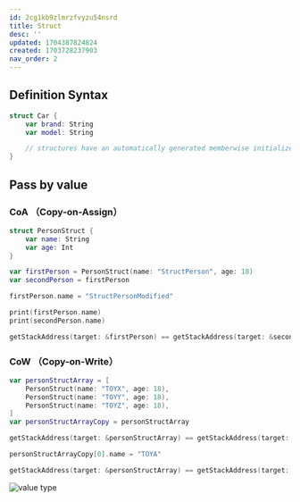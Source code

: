 ```yaml
---
id: 2cg1kb9zlmrzfvyzu54nsrd
title: Struct
desc: ''
updated: 1704387824824
created: 1703728237903
nav_order: 2
---
```


## Definition Syntax

```swift
struct Car {
    var brand: String
    var model: String

    // structures have an automatically generated memberwise initializer
}
```

## **Pass by value**

### CoA （Copy-on-Assign）

```swift
struct PersonStruct {
    var name: String
    var age: Int
}

var firstPerson = PersonStruct(name: "StructPerson", age: 18)
var secondPerson = firstPerson

firstPerson.name = "StructPersonModified"

print(firstPerson.name)
print(secondPerson.name)

getStackAddress(target: &firstPerson) == getStackAddress(target: &secondPerson)
```

### CoW （Copy-on-Write）

```swift
var personStructArray = [
    PersonStruct(name: "TOYX", age: 18),
    PersonStruct(name: "TOYY", age: 18),
    PersonStruct(name: "TOYZ", age: 18),
]
var personStructArrayCopy = personStructArray

getStackAddress(target: &personStructArray) == getStackAddress(target: &personStructArrayCopy)

personStructArrayCopy[0].name = "TOYA"

getStackAddress(target: &personStructArray) == getStackAddress(target: &personStructArrayCopy)
```

![value type](/assets/images/programming.language.swift.Types.value-type.png)

